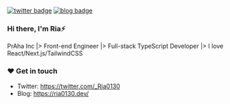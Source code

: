 [![twitter badge](https://img.shields.io/badge/twitter-__Ria0130-1da1f2?style=flat-square&logo=twitter)](https://twitter.com/_Ria0130) [![blog badge](https://img.shields.io/badge/blog-ria0130.dev-1f425f?style=flat-square)](https://po3rin.com)

### Hi there, I'm Ria⚡
PrAha Inc
|> Front-end Engineer
|> Full-stack TypeScript Developer
|> I love React/Next.js/TailwindCSS

### ❤️ Get in touch

* Twitter: https://twitter.com/_Ria0130
* Blog: https://ria0130.dev/
